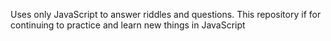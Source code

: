 Uses only JavaScript to answer riddles and questions.  This repository if for continuing to practice and learn new things in JavaScript
